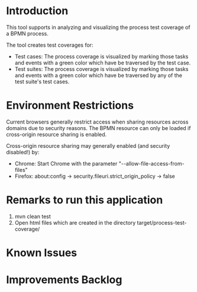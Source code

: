 # Introduction
This tool supports in analyzing and visualizing the process test coverage of a BPMN process.

The tool creates test coverages for:
* Test cases: The process coverage is visualized by marking those tasks and events with a green color which have be traversed by the test case.
* Test suites: The process coverage is visualized by marking those tasks and events with a green color which have be traversed by any of the test suite's test cases.

# Environment Restrictions
Current browsers generally restrict access when sharing resources across domains due to security reasons. The BPMN resource can only be loaded if cross-origin resource sharing is enabled.

Cross-origin resource sharing may generally enabled (and security disabled!) by:
* Chrome: Start Chrome with the parameter "--allow-file-access-from-files"
* Firefox: about:config -> security.fileuri.strict_origin_policy -> false

# Remarks to run this application
1. mvn clean test
2. Open html files which are created in the directory target/process-test-coverage/

# Known Issues

# Improvements Backlog
